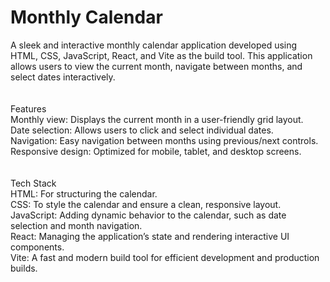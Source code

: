 # Monthly Calendar<br>
A sleek and interactive monthly calendar application developed using HTML, CSS, JavaScript, React, and Vite as the build tool. This application allows users to view the current month, navigate between months, and select dates interactively.<br>
<br>
<br>
Features<br>
Monthly view: Displays the current month in a user-friendly grid layout.<br>
Date selection: Allows users to click and select individual dates.<br>
Navigation: Easy navigation between months using previous/next controls.<br>
Responsive design: Optimized for mobile, tablet, and desktop screens.<br>
<br>
<br>
Tech Stack<br>
HTML: For structuring the calendar.<br>
CSS: To style the calendar and ensure a clean, responsive layout.<br>
JavaScript: Adding dynamic behavior to the calendar, such as date selection and month navigation.<br>
React: Managing the application’s state and rendering interactive UI components.<br>
Vite: A fast and modern build tool for efficient development and production builds.<br>
